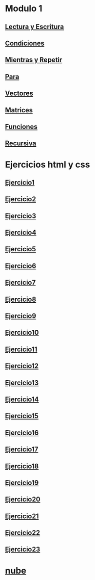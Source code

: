 # Modulo 1

## [Lectura y Escritura](./pseudocodigo/lectura_escritura/)

## [Condiciones](pseudocodigo/condiciones/)

## [Mientras y Repetir](pseudocodigo/mientras_repetir/)

## [Para](pseudocodigo/para/)

## [Vectores](/pseudocodigo/vectores/)

## [Matrices](pseudocodigo/matrices/)

## [Funciones](pseudocodigo/funciones/)

## [Recursiva](pseudocodigo/recursiva/)

# Ejercicios html y css

## [Ejercicio1](html_css/ejercicio%201/)
## [Ejercicio2](html_css/ejercicio%202/)
## [Ejercicio3](html_css/ejercicio%203/)
## [Ejercicio4](html_css/ejercicio%204/)
## [Ejercicio5](html_css/ejercicio%205/)
## [Ejercicio6](html_css/ejercicio%206/)
## [Ejercicio7](html_css/ejercicio%207/)
## [Ejercicio8](html_css/ejercicio%208/)
## [Ejercicio9](html_css/ejercicio%209/)
## [Ejercicio10](html_css/ejercicio%2010/)
## [Ejercicio11](html_css/ejercicio%2011/)
## [Ejercicio12](html_css/ejercicio%2012/)
## [Ejercicio13](html_css/ejercicio%2013/)
## [Ejercicio14](html_css/ejercicio%2014/)
## [Ejercicio15](html_css/ejercicio%2015/)
## [Ejercicio16](html_css/ejercicio%2016/)
## [Ejercicio17](html_css/ejercicio%2017/)
## [Ejercicio18](html_css/ejercicio%2018/)
## [Ejercicio19](html_css/ejercicio%2019/)
## [Ejercicio20](html_css/ejercicio%2020/)
## [Ejercicio21](html_css/ejercicio%2021/)
## [Ejercicio22](html_css/ejercicio%2022/)
## [Ejercicio23](html_css/ejercicio%2023/)


# [nube](./nube)